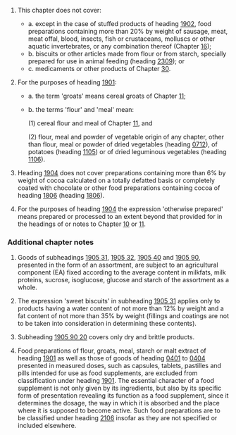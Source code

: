 1. This chapter does not cover:

    - a. except in the case of stuffed products of heading [1902](/headings/1902), food preparations containing more than 20% by weight of sausage, meat, meat offal, blood, insects, fish or crustaceans, molluscs or other aquatic invertebrates, or any combination thereof (Chapter [16](/chapters/16));
    - b. biscuits or other articles made from flour or from starch, specially prepared for use in animal feeding (heading [2309](/headings/2309)); or
    - c. medicaments or other products of Chapter [30](/chapters/30).

2. For the purposes of heading [1901](/headings/1901):

    - a. the term 'groats' means cereal groats of Chapter [11](/chapters/11);
    
    - b. the terms 'flour' and 'meal' mean:
    
        (1) cereal flour and meal of Chapter [11](/chapters/11), and
    
        (2) flour, meal and powder of vegetable origin of any chapter, other than flour, meal or powder of dried vegetables (heading [0712](/headings/0712)), of potatoes (heading [1105](/headings/1105)) or of dried leguminous vegetables (heading [1106](/headings/1106)).

3. Heading [1904](/headings/1904) does not cover preparations containing more than 6% by weight of cocoa calculated on a totally defatted basis or completely coated with chocolate or other food preparations containing cocoa of heading [1806](/headings/1806) (heading [1806](/headings/1806)).

4. For the purposes of heading [1904](/headings/1904) the expression 'otherwise prepared' means prepared or processed to an extent beyond that provided for in the headings of or notes to Chapter [10](/chapters/10) or [11](/chapters/11).

### Additional chapter notes

1. Goods of subheadings [1905 31](/subheadings/1905310000-80), [1905 32](/subheadings/1905320000-80), [1905 40](/subheadings/1905400000-80) and [1905 90](/subheadings/1905900000-80), presented in the form of an assortment, are subject to an agricultural component (EA) fixed according to the average content in milkfats, milk proteins, sucrose, isoglucose, glucose and starch of the assortment as a whole.

2. The expression 'sweet biscuits' in subheading [1905 31](/subheadings/1905310000-80) applies only to products having a water content of not more than 12% by weight and a fat content of not more than 35% by weight (fillings and coatings are not to be taken into consideration in determining these contents).

3. Subheading [1905 90 20](/subheadings/1905902000-80) covers only dry and brittle products.

4. Food preparations of flour, groats, meal, starch or malt extract of heading [1901](/headings/1901) as well as those of goods of heading [0401](/headings/0401) to [0404](/headings/0404) presented in measured doses, such as capsules, tablets, pastilles and pills intended for use as food supplements, are excluded from classification under heading [1901](/headings/1901). The essential character of a food supplement is not only given by its ingredients, but also by its specific form of presentation revealing its function as a food supplement, since it determines the dosage, the way in which it is absorbed and the place where it is supposed to become active. Such food preparations are to be classified under heading [2106](/headings/2106) insofar as they are not specified or included elsewhere.
